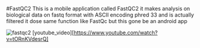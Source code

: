 #FastQC2 
This is a mobile application called FastQC2 it makes analysis on biological data on fastq format with ASCII encoding phred 33 and is actually filtered  it dose same function like FastQc but this gone be an android app

![fastqc2](https://user-images.githubusercontent.com/68303978/119277092-ed863080-bc1d-11eb-8645-5408f8c66209.jpg)
[youtube_video][https://www.youtube.com/watch?v=tORnKVdesrQ]
